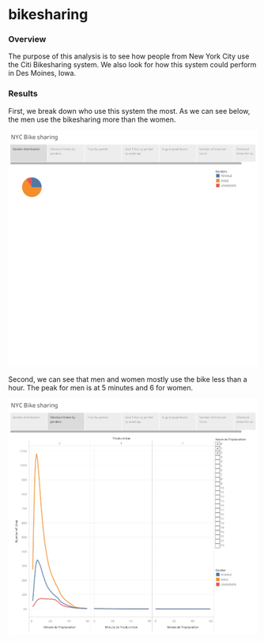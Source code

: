 # bikesharing

### Overview

The purpose of this analysis is to see how people from New York City use the Citi Bikesharing system. We also look for how this system could perform in Des Moines, Iowa. 

### Results

First, we break down who use this system the most. As we can see below, the men use the bikesharing more than the women.

![](gender_distribution.png)

Second, we can see that men and women mostly use the bike less than a hour. The peak for men is at 5 minutes and 6 for women. 

![](checkout_gender.png)
